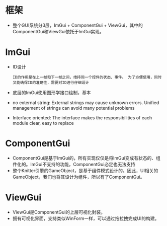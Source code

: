 # 框架
- 整个GUI系统分3层，ImGui + ComponentGui + ViewGui，其中的ComponentGui和ViewGui依托于ImGui实现。

# ImGui
- ID设计

    `ID的作用是在上一帧和下一帧之间，维持同一个控件的状态、事件。
    为了方便使用，同时又能确保ID的准确性，需要对ID进行仔细设计`

- 底层的ImGui使用图形学接口绘制，基本
- no external string: External strings may cause unknown errors. Unified management of strings can avoid many potential problems
- Interface oriented: The interface makes the responsibilities of each module clear, easy to replace
# ComponentGui
- ComponentGui是基于ImGui的，所有实现仅仅是将ImGui变成有状态的、组件化的。ImGui不支持的功能，ComponentGui必定也无法支持
- 整个Knitter引擎的GameObject，是基于组件模式设计的。因此，UI相关的GameObject，我们也将其设计为组件，所以有了ComponentGui。
# ViewGui
- ViewGui是ComponentGui的上层可视化封装。
- 拥有可视化界面，支持类似WinForm一样，可以通过拖拉拽完成UI的构建。